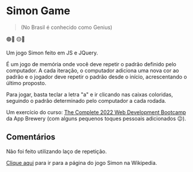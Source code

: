 
# Simon Game 
> (No Brasil é conhecido como Genius)

🟢🔴
🟡🔵

Um jogo Simon feito em JS e JQuery.

É um jogo de memória onde você deve repetir o padrão definido pelo computador. A cada iteração, o computador adiciona uma nova cor ao padrão e o jogador deve repetir o padrão desde o início, acrescentando o último proposto.

Para jogar, basta teclar a letra "a" e ir clicando nas caixas coloridas, seguindo o padrão determinado pelo computador a cada rodada.

Um exercício do curso: [The Complete 2022 Web Development Bootcamp](https://www.udemy.com/course/the-complete-web-development-bootcamp/) da App Brewery (com alguns pequenos toques pessoais adicionados 😉).

## Comentários

Não foi feito utilizando laço de repetição.

[Clique aqui](https://en.wikipedia.org/wiki/Simon_(game)) para ir para a página do jogo Simon na Wikipedia.

